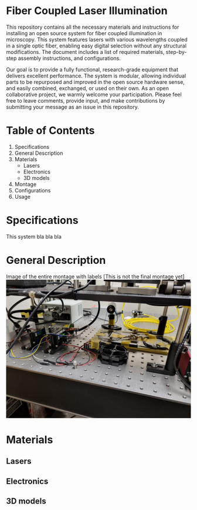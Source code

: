 # Fiber Coupled Laser Illumination


This repository contains all the necessary materials and instructions for installing an open source system for fiber coupled illumination in microscopy. This system features lasers with various wavelengths coupled in a single optic fiber, enabling easy digital selection without any structural modifications. The document includes a list of required materials, step-by-step assembly instructions, and configurations.

Our goal is to provide a fully functional, research-grade equipment that delivers excellent performance. The system is modular, allowing individual parts to be repurposed and improved in the open source hardware sense, and easily combined, exchanged, or used on their own.
As an open collaborative project, we warmly welcome your participation. Please feel free to leave comments, provide input, and make contributions by submitting your message as an issue in this repository.

# Table of Contents

1. Specifications
2. General Description
3. Materials
   - Lasers
   - Electronics
   - 3D models
4. Montage
5. Configurations
6. Usage

# Specifications

This system bla bla bla

# General Description
Image of the entire montage with labels [This is not the final montage yet]
![This is an image](Images/montage.jpg)

# Materials
## Lasers
## Electronics
## 3D models
 
